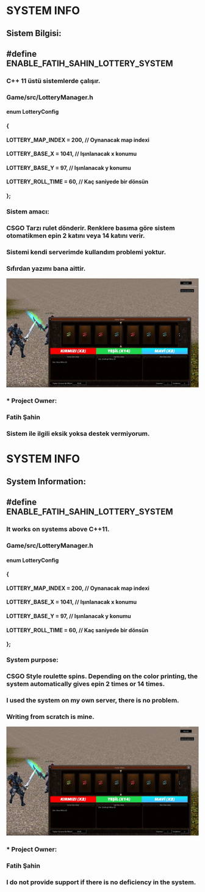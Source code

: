 # SYSTEM INFO

## Sistem Bilgisi:

## #define ENABLE_FATIH_SAHIN_LOTTERY_SYSTEM

### C++ 11 üstü sistemlerde çalışır.

### Game/src/LotteryManager.h

####    enum LotteryConfig
####        {
####            LOTTERY_MAP_INDEX	= 200, // Oynanacak map indexi
####            LOTTERY_BASE_X	= 1041, // Işınlanacak x konumu
####            LOTTERY_BASE_Y	= 97, // Işınlanacak y konumu
####            LOTTERY_ROLL_TIME	= 60, // Kaç saniyede bir dönsün
####        };

### Sistem amacı: 
### CSGO Tarzı rulet dönderir. Renklere basıma göre sistem otomatikmen epin 2 katını veya 14 katını verir.
### Sistemi kendi serverimde kullandım problemi yoktur.
### Sıfırdan yazımı bana aittir.

<div align="center">
    <img src="/image/metin2life-kumarbaz-modu.jpg"></img> 
</div>

### * Project Owner:
###   Fatih Şahin
###   Sistem ile ilgili eksik yoksa destek vermiyorum.

# SYSTEM INFO

## System Information:

## #define ENABLE_FATIH_SAHIN_LOTTERY_SYSTEM

### It works on systems above C++11.

### Game/src/LotteryManager.h

####    enum LotteryConfig
####        {
####            LOTTERY_MAP_INDEX	= 200, // Oynanacak map indexi
####            LOTTERY_BASE_X	= 1041, // Işınlanacak x konumu
####            LOTTERY_BASE_Y	= 97, // Işınlanacak y konumu
####            LOTTERY_ROLL_TIME	= 60, // Kaç saniyede bir dönsün
####        };

### System purpose:
### CSGO Style roulette spins. Depending on the color printing, the system automatically gives epin 2 times or 14 times.
### I used the system on my own server, there is no problem.
### Writing from scratch is mine.

<div align="center">
    <img src="/image/metin2life-kumarbaz-modu.jpg"></img> 
</div>

### * Project Owner:
###   Fatih Şahin
###   I do not provide support if there is no deficiency in the system.


